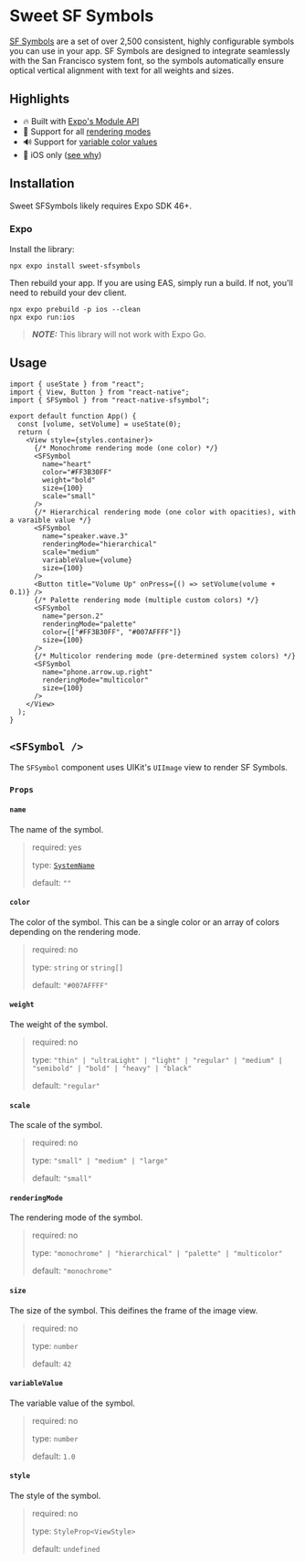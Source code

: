 # Sweet SF Symbols

[SF Symbols](https://developer.apple.com/design/human-interface-guidelines/foundations/sf-symbols) are a set of over 2,500 consistent, highly configurable symbols you can use in your app. SF Symbols are designed to integrate seamlessly with the San Francisco system font, so the symbols automatically ensure optical vertical alignment with text for all weights and sizes.

## Highlights

- :fire: Built with [Expo's Module API](https://docs.expo.dev/modules/module-api/)
- :art: Support for all [rendering modes](https://developer.apple.com/design/human-interface-guidelines/foundations/sf-symbols#rendering-modes)
- :loud_sound: Support for [variable color values](https://developer.apple.com/design/human-interface-guidelines/foundations/sf-symbols#variable-color)
- :apple: iOS only ([see why](https://developer.apple.com/design/human-interface-guidelines/foundations/sf-symbols#custom-symbols))

## Installation

Sweet SFSymbols likely requires Expo SDK 46+.

### Expo

Install the library:

```console
npx expo install sweet-sfsymbols
```

Then rebuild your app. If you are using EAS, simply run a build. If not, you'll need to rebuild your dev client.

```console
npx expo prebuild -p ios --clean
npx expo run:ios
```

> **_NOTE:_** This library will not work with Expo Go.

## Usage

```tsx
import { useState } from "react";
import { View, Button } from "react-native";
import { SFSymbol } from "react-native-sfsymbol";

export default function App() {
  const [volume, setVolume] = useState(0);
  return (
    <View style={styles.container}>
      {/* Monochrome rendering mode (one color) */}
      <SFSymbol
        name="heart"
        color="#FF3B30FF"
        weight="bold"
        size={100}
        scale="small"
      />
      {/* Hierarchical rendering mode (one color with opacities), with a varaible value */}
      <SFSymbol
        name="speaker.wave.3"
        renderingMode="hierarchical"
        scale="medium"
        variableValue={volume}
        size={100}
      />
      <Button title="Volume Up" onPress={() => setVolume(volume + 0.1)} />
      {/* Palette rendering mode (multiple custom colors) */}
      <SFSymbol
        name="person.2"
        renderingMode="palette"
        color={["#FF3B30FF", "#007AFFFF"]}
        size={100}
      />
      {/* Multicolor rendering mode (pre-determined system colors) */}
      <SFSymbol
        name="phone.arrow.up.right"
        renderingMode="multicolor"
        size={100}
      />
    </View>
  );
}
```

## `<SFSymbol />`

The `SFSymbol` component uses UIKit's `UIImage` view to render SF Symbols.

### `Props`

#### `name`

The name of the symbol.

> required: yes
>
> type: [`SystemName`](https://github.com/andrew-levy/react-native-sfsymbol/blob/main/src/SFSymbol.types.ts#L23)
>
> default: `""`

#### `color`

The color of the symbol. This can be a single color or an array of colors depending on the rendering mode.

> required: no
>
> type: `string` or `string[]`
>
> default: `"#007AFFFF"`

#### `weight`

The weight of the symbol.

> required: no
>
> type: `"thin" | "ultraLight" | "light" | "regular" | "medium" | "semibold" | "bold" | "heavy" | "black"`
>
> default: `"regular"`

#### `scale`

The scale of the symbol.

> required: no
>
> type: `"small" | "medium" | "large"`
>
> default: `"small"`

#### `renderingMode`

The rendering mode of the symbol.

> required: no
>
> type: `"monochrome" | "hierarchical" | "palette" | "multicolor"`
>
> default: `"monochrome"`

#### `size`

The size of the symbol. This deifines the frame of the image view.

> required: no
>
> type: `number`
>
> default: `42`

#### `variableValue`

The variable value of the symbol.

> required: no
>
> type: `number`
>
> default: `1.0`

#### `style`

The style of the symbol.

> required: no
>
> type: `StyleProp<ViewStyle>`
>
> default: `undefined`
